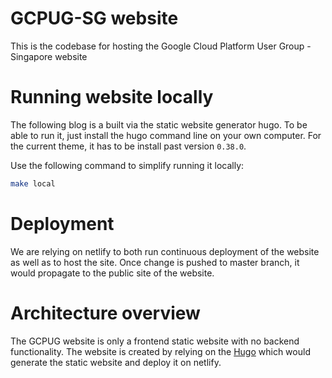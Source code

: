 # GCPUG-SG website

This is the codebase for hosting the Google Cloud Platform User Group - Singapore website

# Running website locally

The following blog is a built via the static website generator hugo. To be able to run it, just install the hugo command line on your own computer. For the current theme, it has to be install past version `0.38.0`.

Use the following command to simplify running it locally:

```bash
make local
```

# Deployment

We are relying on netlify to both run continuous deployment of the website as well as to host the site. Once change is pushed to master branch, it would propagate to the public site of the website.

# Architecture overview

The GCPUG website is only a frontend static website with no backend functionality. The website is created by relying on the [Hugo](https://gohugo.io/) which would generate the static website and deploy it on netlify.
